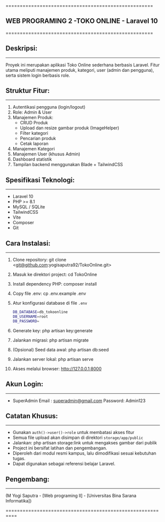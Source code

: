 ====================================================
## WEB PROGRAMING 2 -TOKO ONLINE - Laravel 10
====================================================

## Deskripsi:
-----------
Proyek ini merupakan aplikasi Toko Online sederhana berbasis Laravel.
Fitur utama meliputi manajemen produk, kategori, user (admin dan pengguna), serta sistem login berbasis role.

## Struktur Fitur:
---------------
1. Autentikasi pengguna (login/logout)
2. Role: Admin & User
3. Manajemen Produk:
   - CRUD Produk
   - Upload dan resize gambar produk (ImageHelper)
   - Filter kategori
   - Pencarian produk
   - Cetak laporan
4. Manajemen Kategori
5. Manajemen User (khusus Admin)
6. Dashboard statistik
7. Tampilan backend menggunakan Blade + TailwindCSS

## Spesifikasi Teknologi:
----------------------
- Laravel 10
- PHP >= 8.1
- MySQL / SQLite
- TailwindCSS
- Vite
- Composer
- Git

## Cara Instalasi:
---------------
1. Clone repository:
   git clone <git@github.com:yogisaputra92/TokoOnline.git>

2. Masuk ke direktori project:
   cd TokoOnline

3. Install dependency PHP:
   composer install

4. Copy file .env:
   cp .env.example .env

5. Atur konfigurasi database di file `.env`
    ```bash
    DB_DATABASE=db_tokoonline
    DB_USERNAME=root
    DB_PASSWORD=
    ```

6. Generate key:
   php artisan key:generate

7. Jalankan migrasi:
   php artisan migrate

8. (Opsional) Seed data awal:
   php artisan db:seed

9. Jalankan server lokal:
   php artisan serve

10. Akses melalui browser:
    http://127.0.0.1:8000

## Akun Login:
-----------
- SuperAdmin
  Email   : superadmin@gmail.com
  Password: Admin123

## Catatan Khusus:
---------------
- Gunakan `auth()->user()->role` untuk membatasi akses fitur
- Semua file upload akan disimpan di direktori `storage/app/public`
- Jalankan: php artisan storage:link untuk mengakses gambar dari publik
- Project ini bersifat latihan dan pengembangan.
- Diperoleh dari modul resmi kampus, lalu dimodifikasi sesuai kebutuhan tugas.
- Dapat digunakan sebagai referensi belajar Laravel.

## Pengembang:
-----------

(M Yogi Saputra - [Web programing ll] - [Universitas Bina Sarana Informatika])

==========================================================
